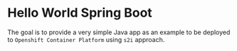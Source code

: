 # Hello World Spring Boot

The goal is to provide a very simple Java app as an example to be deployed to `Openshift Container Platform` using `s2i` approach.